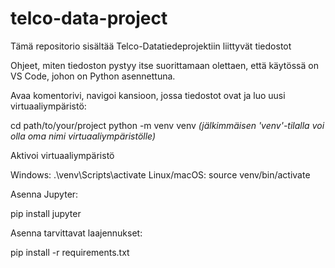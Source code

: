 # telco-data-project
Tämä repositorio sisältää Telco-Datatiedeprojektiin liittyvät tiedostot

Ohjeet, miten tiedoston pystyy itse suorittamaan olettaen, että käytössä on VS Code, johon on Python asennettuna.

Avaa komentorivi, navigoi kansioon, jossa tiedostot ovat ja luo uusi virtuaaliympäristö:

cd path/to/your/project
python -m venv venv _(jälkimmäisen 'venv'-tilalla voi olla oma nimi virtuaaliympäristölle)_

Aktivoi virtuaaliympäristö

Windows: .\venv\Scripts\activate
Linux/macOS: source venv/bin/activate

Asenna Jupyter:

pip install jupyter

Asenna tarvittavat laajennukset:

pip install -r requirements.txt

